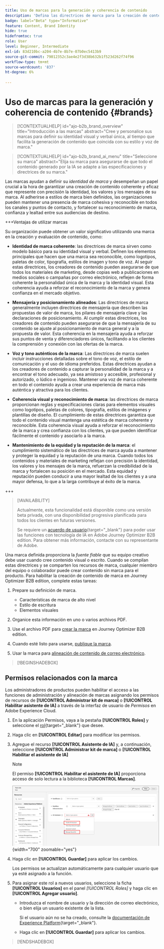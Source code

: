```yaml
---
title: Uso de marcas para la generación y coherencia de contenido
description: 'Defina las directrices de marca para la creación de contenido coherente: mantenga la identidad visual, la alineación de la mensajería y la voz auténtica en Journey Optimizer B2B edition.'
badge: label="Beta" type="Informative"
feature: Content, Brand Identity
hide: true
hidefromtoc: true
role: User
level: Beginner, Intermediate
exl-id: 83d210bc-a204-4b7e-8b7e-07b0ec5413b9
source-git-commit: 79012352c3ae4e2f3d38b632b1f523d262f74f96
workflow-type: tm+mt
source-wordcount: '837'
ht-degree: 6%

---
```


# Uso de marcas para la generación y coherencia de contenido {#brands}

>[!CONTEXTUALHELP]
>id="ajo-b2b_brand_overview"
>title="Introducción a las marcas"
>abstract="Cree y personalice sus marcas para definir su identidad visual y verbal única, al tiempo que facilita la generación de contenido que coincida con su estilo y voz de marca."

>[!CONTEXTUALHELP]
>id="ajo-b2b_brand_ai_menu"
>title="Seleccione su marca"
>abstract="Elija su marca para asegurarse de que todo el contenido generado por la IA se adapte a las especificaciones y directrices de su marca."

Las marcas ayudan a definir su _identidad de marca_ y desempeñan un papel crucial a la hora de garantizar una creación de contenido coherente y eficaz que represente con precisión la identidad, los valores y los mensajes de su marca. Al adherirse a estilos de marca bien definidos, las organizaciones pueden mantener una presencia de marca cohesiva y reconocible en todos los canales y puntos de contacto, y fortalecer su reconocimiento de marca, confianza y lealtad entre sus audiencias de destino.

+++Ventajas de utilizar marcas

Su organización puede obtener un valor significativo utilizando una marca en la creación y evaluación de contenido, como:

* **Identidad de marca coherente**: las directrices de marca sirven como modelo básico para su identidad visual y verbal. Definen los elementos principales que hacen que una marca sea reconocible, como logotipos, paletas de color, tipografía, estilos de imagen y tono de voz. Al seguir estas directrices, los creadores de contenido pueden asegurarse de que todos los materiales de marketing, desde copias web a publicaciones en medios sociales o campañas por correo electrónico, reflejen de forma coherente la personalidad única de la marca y la identidad visual. Esta coherencia ayuda a reforzar el reconocimiento de la marca y genera confianza en el mercado objetivo.

* **Mensajería y posicionamiento alineados**: Las directrices de marca generalmente incluyen directrices de mensajería que describen las propuestas de valor de marca, los pilares de mensajería clave y las declaraciones de posicionamiento. Al cumplir estas directrices, los creadores de contenido pueden asegurarse de que la mensajería de su contenido se ajuste al posicionamiento de marca general y a la propuesta de valor. Esta coherencia en la mensajería ayuda a reforzar sus puntos de venta y diferenciadores únicos, facilitando a los clientes la comprensión y conexión con las ofertas de la marca.

* **Voz y tono auténticos de la marca**: Las directrices de marca suelen incluir instrucciones detalladas sobre el tono de voz, el estilo de comunicación y el uso de idioma preferidos. Estas directrices ayudan a los creadores de contenido a capturar la personalidad de la marca y a encontrar el tono adecuado, ya sea amistoso y accesible, profesional y autorizado, o lúdico e ingenioso. Mantener una voz de marca coherente en todo el contenido ayuda a crear una experiencia de marca más auténtica y atractiva para los clientes.

* **Coherencia visual y reconocimiento de marca**: las directrices de marca proporcionan reglas y especificaciones claras para elementos visuales como logotipos, paletas de colores, tipografía, estilos de imágenes y plantillas de diseño. El cumplimiento de estas directrices garantiza que todo el contenido visual mantenga una estética de marca coherente y reconocible. Esta coherencia visual ayuda a reforzar el reconocimiento de la marca y crea confianza con los clientes, ya que pueden identificar fácilmente el contenido y asociarlo a la marca.

* **Mantenimiento de la equidad y la reputación de la marca**: el cumplimiento sistemático de las directrices de marca ayuda a mantener y proteger la equidad y la reputación de una marca. Cuando todos los contenidos y materiales de marketing reflejan con precisión la identidad, los valores y los mensajes de la marca, refuerzan la credibilidad de la marca y fortalecen su posición en el mercado. Esta equidad y reputación pueden conducir a una mayor lealtad de los clientes y a una mayor defensa, lo que a la larga contribuye al éxito de la marca.

+++

>[!AVAILABILITY]
>
>Actualmente, esta funcionalidad está disponible como una versión beta privada, con una disponibilidad progresiva planificada para todos los clientes en futuras versiones.
>
>Se requiere un [acuerdo de usuario](https://www.adobe.com/legal/licenses-terms/adobe-dx-gen-ai-user-guidelines.html){target="_blank"} para poder usar las funciones con tecnología de IA en Adobe Journey Optimizer B2B edition. Para obtener más información, contacte con su representante de Adobe.

Una marca definida proporciona la _fuente fiable_ que su equipo creativo debe usar cuando cree contenido visual o escrito. Cuando se compilan estas directrices y se comparten los recursos de marca, cualquier miembro del equipo o colaborador puede crear contenido sin marca para el producto. Para habilitar la creación de contenido de marca en Journey Optimizer B2B edition, complete estas tareas:

1. Prepare su definición de marca.

   * Características de marca de alto nivel
   * Estilo de escritura
   * Elementos visuales

1. Organice esta información en uno o varios archivos PDF.

1. Use el archivo PDF para [crear la marca](./brands-manage-create.md#create-and-define-a-brand) en Journey Optimizer B2B edition.

1. Cuando esté listo para usarse, [publique la marca](./brands-manage-create.md#publish-the-brand).

1. Usar la marca para [alineación de contenido de correo electrónico](./brand-alignment.md).
<!-- 
1. Use the brand to generate content. -->

>[!BEGINSHADEBOX]

## Permisos relacionados con la marca

Los administradores de productos pueden habilitar el acceso a las funciones de administración y alineación de marcas asignando los permisos de recursos de **[!UICONTROL Administrar kit de marca]** o **[!UICONTROL Habilitar asistente de IA]** a través de la interfaz de usuario de _Permisos_ en Adobe Experience Cloud.

1. En la aplicación Permisos, vaya a la pestaña **[!UICONTROL Roles]** y seleccione el [rol](https://experienceleague.adobe.com/en/docs/experience-platform/access-control/abac/permissions-ui/roles?lang=es){target="_blank"} que desee.

1. Haga clic en **[!UICONTROL Editar]** para modificar los permisos.

1. Agregue el recurso **[!UICONTROL Asistente de IA]** y, a continuación, seleccione **[!UICONTROL Administrar kit de marca]** o **[!UICONTROL Habilitar el asistente de IA]**

   >[!NOTE]
   >
   >El permiso **[!UICONTROL Habilitar el asistente de IA]** proporciona acceso de solo lectura a la biblioteca **[!UICONTROL Marcas]**.

   ![Agregar permiso de asistente de IA para el acceso a marcas](./assets/brands-aep-permissions.png){width="700" zoomable="yes"}

1. Haga clic en **[!UICONTROL Guardar]** para aplicar los cambios.

   Los permisos se actualizan automáticamente para cualquier usuario que ya esté asignado a la función.

1. Para asignar este rol a nuevos usuarios, seleccione la ficha **[!UICONTROL Usuarios]** en el panel _[!UICONTROL Roles]_ y haga clic en **[!UICONTROL Agregar usuario]**.

   * Introduzca el nombre de usuario y la dirección de correo electrónico, o bien elija un usuario existente de la lista.

     Si el usuario aún no se ha creado, consulte la [documentación de Experience Platform](https://experienceleague.adobe.com/es/docs/experience-platform/access-control/abac/permissions-ui/users){target="_blank"}.

   * Haga clic en **[!UICONTROL Guardar]** para aplicar los cambios.

>[!ENDSHADEBOX]
